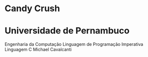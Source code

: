 # Candy Crush
# Universidade de Pernambuco
  Engenharia da Computação
  Linguagem de Programação Imperativa
  Linguagem C
  Michael Cavalcanti
